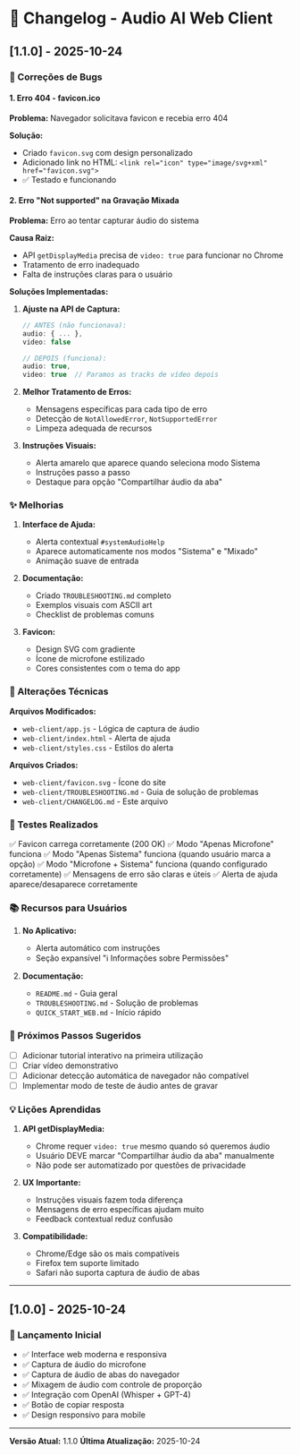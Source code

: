 # 📝 Changelog - Audio AI Web Client

## [1.1.0] - 2025-10-24

### 🐛 Correções de Bugs

#### 1. Erro 404 - favicon.ico
**Problema:** Navegador solicitava favicon e recebia erro 404

**Solução:**
- Criado `favicon.svg` com design personalizado
- Adicionado link no HTML: `<link rel="icon" type="image/svg+xml" href="favicon.svg">`
- ✅ Testado e funcionando

#### 2. Erro "Not supported" na Gravação Mixada
**Problema:** Erro ao tentar capturar áudio do sistema

**Causa Raiz:**
- API `getDisplayMedia` precisa de `video: true` para funcionar no Chrome
- Tratamento de erro inadequado
- Falta de instruções claras para o usuário

**Soluções Implementadas:**

1. **Ajuste na API de Captura:**
   ```javascript
   // ANTES (não funcionava):
   audio: { ... },
   video: false
   
   // DEPOIS (funciona):
   audio: true,
   video: true  // Paramos as tracks de vídeo depois
   ```

2. **Melhor Tratamento de Erros:**
   - Mensagens específicas para cada tipo de erro
   - Detecção de `NotAllowedError`, `NotSupportedError`
   - Limpeza adequada de recursos

3. **Instruções Visuais:**
   - Alerta amarelo que aparece quando seleciona modo Sistema
   - Instruções passo a passo
   - Destaque para opção "Compartilhar áudio da aba"

### ✨ Melhorias

1. **Interface de Ajuda:**
   - Alerta contextual `#systemAudioHelp`
   - Aparece automaticamente nos modos "Sistema" e "Mixado"
   - Animação suave de entrada

2. **Documentação:**
   - Criado `TROUBLESHOOTING.md` completo
   - Exemplos visuais com ASCII art
   - Checklist de problemas comuns

3. **Favicon:**
   - Design SVG com gradiente
   - Ícone de microfone estilizado
   - Cores consistentes com o tema do app

### 🔧 Alterações Técnicas

**Arquivos Modificados:**
- `web-client/app.js` - Lógica de captura de áudio
- `web-client/index.html` - Alerta de ajuda
- `web-client/styles.css` - Estilos do alerta

**Arquivos Criados:**
- `web-client/favicon.svg` - Ícone do site
- `web-client/TROUBLESHOOTING.md` - Guia de solução de problemas
- `web-client/CHANGELOG.md` - Este arquivo

### 🧪 Testes Realizados

✅ Favicon carrega corretamente (200 OK)
✅ Modo "Apenas Microfone" funciona
✅ Modo "Apenas Sistema" funciona (quando usuário marca a opção)
✅ Modo "Microfone + Sistema" funciona (quando configurado corretamente)
✅ Mensagens de erro são claras e úteis
✅ Alerta de ajuda aparece/desaparece corretamente

### 📚 Recursos para Usuários

1. **No Aplicativo:**
   - Alerta automático com instruções
   - Seção expansível "ℹ️ Informações sobre Permissões"

2. **Documentação:**
   - `README.md` - Guia geral
   - `TROUBLESHOOTING.md` - Solução de problemas
   - `QUICK_START_WEB.md` - Início rápido

### 🎯 Próximos Passos Sugeridos

- [ ] Adicionar tutorial interativo na primeira utilização
- [ ] Criar vídeo demonstrativo
- [ ] Adicionar detecção automática de navegador não compatível
- [ ] Implementar modo de teste de áudio antes de gravar

### 💡 Lições Aprendidas

1. **API getDisplayMedia:**
   - Chrome requer `video: true` mesmo quando só queremos áudio
   - Usuário DEVE marcar "Compartilhar áudio da aba" manualmente
   - Não pode ser automatizado por questões de privacidade

2. **UX Importante:**
   - Instruções visuais fazem toda diferença
   - Mensagens de erro específicas ajudam muito
   - Feedback contextual reduz confusão

3. **Compatibilidade:**
   - Chrome/Edge são os mais compatíveis
   - Firefox tem suporte limitado
   - Safari não suporta captura de áudio de abas

---

## [1.0.0] - 2025-10-24

### 🎉 Lançamento Inicial

- ✅ Interface web moderna e responsiva
- ✅ Captura de áudio do microfone
- ✅ Captura de áudio de abas do navegador
- ✅ Mixagem de áudio com controle de proporção
- ✅ Integração com OpenAI (Whisper + GPT-4)
- ✅ Botão de copiar resposta
- ✅ Design responsivo para mobile

---

**Versão Atual:** 1.1.0
**Última Atualização:** 2025-10-24

